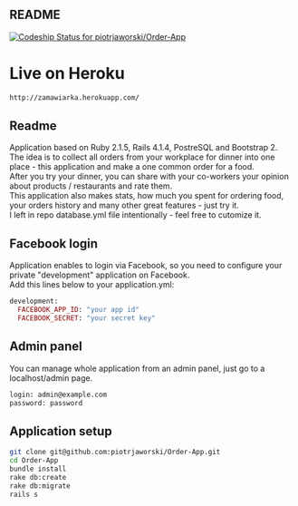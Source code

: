 ## README
[ ![Codeship Status for piotrjaworski/Order-App](https://codeship.com/projects/b97953b0-16af-0132-1b16-5e9521f3a2db/status)](https://codeship.com/projects/33934)
# Live on Heroku
```bash
http://zamawiarka.herokuapp.com/
```
## Readme
Application based on Ruby 2.1.5, Rails 4.1.4, PostreSQL and Bootstrap 2. <br>
The idea is to collect all orders from your workplace for dinner into one place - this application and make a one common order for a food. <br>
After you try your dinner, you can share with your co-workers your opinion about products / restaurants and rate them. <br>
This application also makes stats, how much you spent for ordering food, your orders history and many other great features - just try it. <br>
I left in repo database.yml file intentionally - feel free to cutomize it.
## Facebook login
Application enables to login via Facebook, so you need to configure your private "development" application on Facebook.<br>
Add this lines below to your application.yml:<br>
```ruby
development:
  FACEBOOK_APP_ID: "your app id"
  FACEBOOK_SECRET: "your secret key"
```
## Admin panel
You can manage whole application from an admin panel, just go to a localhost/admin page.
```bash
login: admin@example.com
password: password
```
## Application setup
```bash
git clone git@github.com:piotrjaworski/Order-App.git
cd Order-App
bundle install
rake db:create
rake db:migrate
rails s
```
